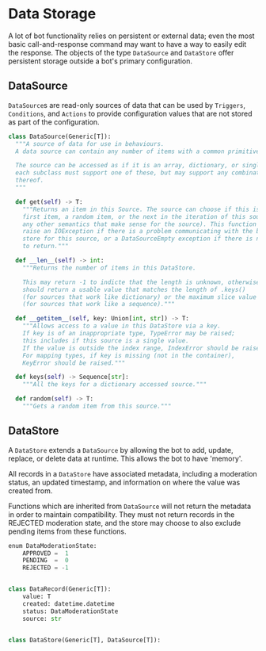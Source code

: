 <!--
SPDX-FileCopyrightText: 2021 - 2023 Mewbot Developers <mewbot@quicksilver.london>

SPDX-License-Identifier: CC-BY-4.0
-->

# Data Storage

A lot of bot functionality relies on persistent or external data;
even the most basic call-and-response command may want to have a
way to easily edit the response.
The objects of the type `DataSource` and `DataStore` offer persistent
storage outside a bot's primary configuration.

## DataSource

`DataSource`s are read-only sources of data that can be used by `Triggers`,
`Conditions`, and `Actions` to provide configuration values that are not
stored as part of the configuration.

```python
class DataSource(Generic[T]):
  """A source of data for use in behaviours.
  A data source can contain any number of items with a common primitive type.

  The source can be accessed as if it is an array, dictionary, or single value;
  each subclass must support one of these, but may support any combination
  thereof.
  """

  def get(self) -> T:
    """Returns an item in this Source. The source can choose if this is the
    first item, a random item, or the next in the iteration of this source (or
    any other semantics that make sense for the source). This function may
    raise an IOException if there is a problem communicating with the backing
    store for this source, or a DataSourceEmpty exception if there is no data
    to return."""

  def __len__(self) -> int:
    """Returns the number of items in this DataStore.

	This may return -1 to indicte that the length is unknown, otherwise it
	should return a usable value that matches the length of .keys()
	(for sources that work like dictionary) or the maximum slice value
	(for sources that work like a sequence)."""

  def __getitem__(self, key: Union[int, str]) -> T:
    """Allows access to a value in this DataStore via a key.
	If key is of an inappropriate type, TypeError may be raised;
	this includes if this source is a single value.
	If the value is outside the index range, IndexError should be raised.
	For mapping types, if key is missing (not in the container),
	KeyError should be raised."""

  def keys(self) -> Sequence[str]:
    """All the keys for a dictionary accessed source."""

  def random(self) -> T:
    """Gets a random item from this source."""
```

## DataStore

A `DataStore` extends a `DataSource` by allowing the bot to add, update,
replace, or delete data at runtime. This allows the bot to have 'memory'.

All records in a `DataStore` have associated metadata, including a
moderation status, an updated timestamp, and information on where the
value was created from.

Functions which are inherited from `DataSource` will not return the metadata
in order to maintain compatibility. They must not return records in the
REJECTED moderation state, and the store may choose to also exclude pending
items from these functions.

```python
enum DataModerationState:
	APPROVED =  1
	PENDING  =  0
	REJECTED = -1


class DataRecord(Generic[T]):
	value: T
	created: datetime.datetime
	status: DataModerationState
	source: str


class DataStore(Generic[T], DataSource[T]):
	
